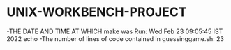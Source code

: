# UNIX-WORKBENCH-PROJECT
-THE DATE AND TIME AT WHICH make was Run: Wed Feb 23 09:05:45 IST 2022 echo -The number of lines of code contained in guessinggame.sh: 23
